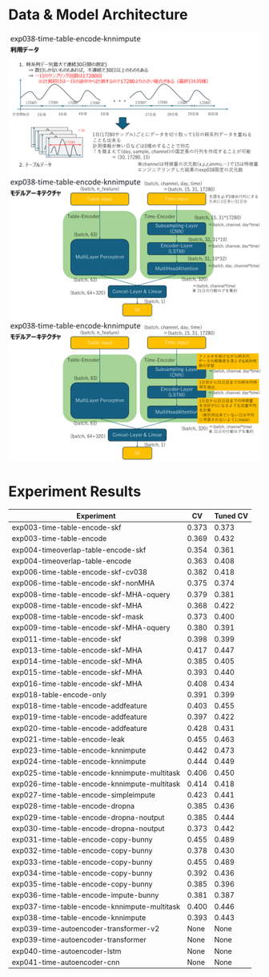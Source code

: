 # Data & Model Architecture
![slide1](./slide//スライド1.PNG)
![slide2](./slide//スライド2.PNG)
![slide3](./slide//スライド3.PNG)

# Experiment Results

| Experiment | CV | Tuned CV |
|------------|----|----------|
| exp003-time-table-encode-skf | 0.373 | 0.373 |
| exp003-time-table-encode | 0.369 | 0.432 |
| exp004-timeoverlap-table-encode-skf | 0.354 | 0.361 |
| exp004-timeoverlap-table-encode | 0.363 | 0.408 |
| exp006-time-table-encode-skf-cv038 | 0.382 | 0.418 |
| exp006-time-table-encode-skf-nonMHA | 0.375 | 0.374 |
| exp008-time-table-encode-skf-MHA-oquery | 0.379 | 0.381 |
| exp008-time-table-encode-skf-MHA | 0.368 | 0.422 |
| exp008-time-table-encode-skf-mask | 0.373 | 0.400 |
| exp009-time-table-encode-skf-MHA-oquery | 0.380 | 0.391 |
| exp011-time-table-encode-skf | 0.398 | 0.399 |
| exp013-time-table-encode-skf-MHA | 0.417 | 0.447 |
| exp014-time-table-encode-skf-MHA | 0.385 | 0.405 |
| exp015-time-table-encode-skf-MHA | 0.393 | 0.440 |
| exp016-time-table-encode-skf-MHA | 0.408 | 0.434 |
| exp018-table-encode-only | 0.391 | 0.399 |
| exp018-time-table-encode-addfeature | 0.403 | 0.455 |
| exp019-time-table-encode-addfeature | 0.397 | 0.422 |
| exp020-time-table-encode-addfeature | 0.428 | 0.431 |
| exp021-time-table-encode-leak | 0.455 | 0.463 |
| exp023-time-table-encode-knnimpute | 0.442 | 0.473 |
| exp024-time-table-encode-knnimpute | 0.444 | 0.449 |
| exp025-time-table-encode-knnimpute-multitask | 0.406 | 0.450 |
| exp026-time-table-encode-knnimpute-multitask | 0.414 | 0.418 |
| exp027-time-table-encode-simpleimpute | 0.423 | 0.441 |
| exp028-time-table-encode-dropna | 0.385 | 0.436 |
| exp029-time-table-encode-dropna-noutput | 0.385 | 0.444 |
| exp030-time-table-encode-dropna-noutput | 0.373 | 0.442 |
| exp031-time-table-encode-copy-bunny | 0.455 | 0.489 |
| exp032-time-table-encode-copy-bunny | 0.378 | 0.430 |
| exp033-time-table-encode-copy-bunny | 0.455 | 0.489 |
| exp034-time-table-encode-copy-bunny | 0.392 | 0.436 |
| exp035-time-table-encode-copy-bunny | 0.385 | 0.396 |
| exp036-time-table-encode-impute-bunny | 0.381 | 0.387 |
| exp037-time-table-encode-knnimpute-multitask | 0.400 | 0.446 |
| exp038-time-table-encode-knnimpute | 0.393 | 0.443 |
| exp039-time-autoencoder-transformer-v2 | None | None |
| exp039-time-autoencoder-transformer | None | None |
| exp040-time-autoencoder-lstm | None | None |
| exp041-time-autoencoder-cnn | None | None |
